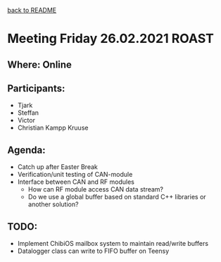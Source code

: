 [back to README](../../README.md)
# Meeting Friday 26.02.2021 ROAST

## Where: Online

## Participants:
 - Tjark
 - Steffan
 - Victor
 - Christian Kampp Kruuse

## Agenda:
 - Catch up after Easter Break
 - Verification/unit testing of CAN-module
 - Interface between CAN and RF modules
   - How can RF module access CAN data stream? 
   - Do we use a global buffer based on standard C++ libraries or another solution?

## TODO: 
 - Implement ChibiOS mailbox system to maintain read/write buffers 
 - Datalogger class can write to FIFO buffer on Teensy
